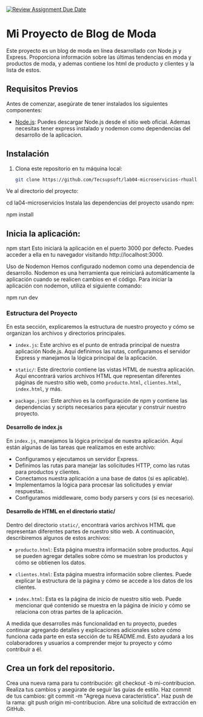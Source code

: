 [![Review Assignment Due Date](https://classroom.github.com/assets/deadline-readme-button-24ddc0f5d75046c5622901739e7c5dd533143b0c8e959d652212380cedb1ea36.svg)](https://classroom.github.com/a/gTB7zC5o)


# Mi Proyecto de Blog de Moda

Este proyecto es un blog de moda en línea desarrollado con Node.js y Express. Proporciona información sobre las últimas tendencias en moda y productos de moda, y ademas contiene los html de producto y clientes y la lista de estos.

## Requisitos Previos

Antes de comenzar, asegúrate de tener instalados los siguientes componentes:

- [Node.js](https://nodejs.org/): Puedes descargar Node.js desde el sitio web oficial.
Ademas necesitas tener express instalado y nodemon como dependencias del desarrollo de la aplicacion.

## Instalación

1. Clona este repositorio en tu máquina local:

   ```bash
   git clone https://github.com/Tecsupsoft/lab04-microservicios-rhuallpa.git


Ve al directorio del proyecto:

cd la04-microservicios
Instala las dependencias del proyecto usando npm:

npm install
## Inicia la aplicación:


npm start
Esto iniciará la aplicación en el puerto 3000 por defecto. Puedes acceder a ella en tu navegador visitando http://localhost:3000.

Uso de Nodemon
Hemos configurado nodemon como una dependencia de desarrollo. Nodemon es una herramienta que reiniciará automáticamente la aplicación cuando se realicen cambios en el código. Para iniciar la aplicación con nodemon, utiliza el siguiente comando:


npm run dev

### Estructura del Proyecto

En esta sección, explicaremos la estructura de nuestro proyecto y cómo se organizan los archivos y directorios principales.

- `index.js`: Este archivo es el punto de entrada principal de nuestra aplicación Node.js. Aquí definimos las rutas, configuramos el servidor Express y manejamos la lógica principal de la aplicación.

- `static/`: Este directorio contiene las vistas HTML de nuestra aplicación. Aquí encontrará varios archivos HTML que representan diferentes páginas de nuestro sitio web, como `producto.html`, `clientes.html`, `index.html`, y más.

- `package.json`: Este archivo es la configuración de npm y contiene las dependencias y scripts necesarios para ejecutar y construir nuestro proyecto.

#### Desarrollo de index.js

En `index.js`, manejamos la lógica principal de nuestra aplicación. Aquí están algunas de las tareas que realizamos en este archivo:

- Configuramos y ejecutamos un servidor Express.
- Definimos las rutas para manejar las solicitudes HTTP, como las rutas para productos y clientes.
- Conectamos nuestra aplicación a una base de datos (si es aplicable).
- Implementamos la lógica para procesar las solicitudes y enviar respuestas.
- Configuramos middleware, como body parsers y cors (si es necesario).

#### Desarrollo de HTML en el directorio static/

Dentro del directorio `static/`, encontrará varios archivos HTML que representan diferentes partes de nuestro sitio web. A continuación, describiremos algunos de estos archivos:

- `producto.html`: Esta página muestra información sobre productos. Aquí se pueden agregar detalles sobre cómo se muestran los productos y cómo se obtienen los datos.

- `clientes.html`: Esta página muestra información sobre clientes. Puede explicar la estructura de la página y cómo se accede a los datos de los clientes.

- `index.html`: Esta es la página de inicio de nuestro sitio web. Puede mencionar qué contenido se muestra en la página de inicio y cómo se relaciona con otras partes de la aplicación.

A medida que desarrolles más funcionalidad en tu proyecto, puedes continuar agregando detalles y explicaciones adicionales sobre cómo funciona cada parte en esta sección de tu README.md. Esto ayudará a los colaboradores y usuarios a comprender mejor tu proyecto y cómo contribuir a él.

## Crea un fork del repositorio.
Crea una nueva rama para tu contribución: git checkout -b mi-contribucion.
Realiza tus cambios y asegúrate de seguir las guías de estilo.
Haz commit de tus cambios: git commit -m "Agrega nueva característica".
Haz push de la rama: git push origin mi-contribucion.
Abre una solicitud de extracción en GitHub.
